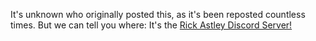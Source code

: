 It's unknown who originally posted this, as it's been reposted countless times. But we can tell you where: It's the [Rick Astley Discord Server!](https://www.rickastley.rocks/sources/Rick_Astley_Server)
